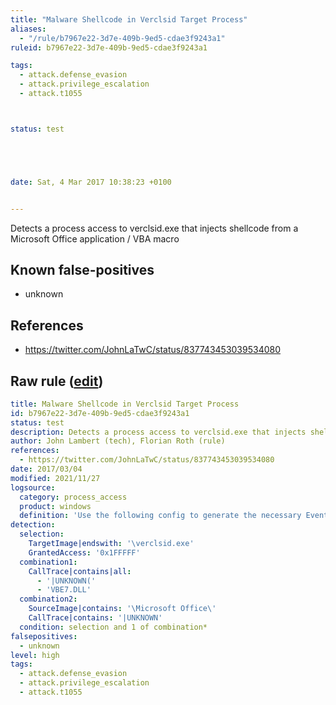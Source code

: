 ```yaml
---
title: "Malware Shellcode in Verclsid Target Process"
aliases:
  - "/rule/b7967e22-3d7e-409b-9ed5-cdae3f9243a1"
ruleid: b7967e22-3d7e-409b-9ed5-cdae3f9243a1

tags:
  - attack.defense_evasion
  - attack.privilege_escalation
  - attack.t1055



status: test





date: Sat, 4 Mar 2017 10:38:23 +0100


---
```


Detects a process access to verclsid.exe that injects shellcode from a Microsoft Office application / VBA macro

<!--more-->


## Known false-positives

* unknown



## References

* https://twitter.com/JohnLaTwC/status/837743453039534080


## Raw rule ([edit](https://github.com/SigmaHQ/sigma/edit/master/rules/windows/process_access/proc_access_win_malware_verclsid_shellcode.yml))
```yaml
title: Malware Shellcode in Verclsid Target Process
id: b7967e22-3d7e-409b-9ed5-cdae3f9243a1
status: test
description: Detects a process access to verclsid.exe that injects shellcode from a Microsoft Office application / VBA macro
author: John Lambert (tech), Florian Roth (rule)
references:
  - https://twitter.com/JohnLaTwC/status/837743453039534080
date: 2017/03/04
modified: 2021/11/27
logsource:
  category: process_access
  product: windows
  definition: 'Use the following config to generate the necessary Event ID 10 Process Access events: <ProcessAccess onmatch="include"><CallTrace condition="contains">VBE7.DLL</CallTrace></ProcessAccess><ProcessAccess onmatch="exclude"><CallTrace condition="excludes">UNKNOWN</CallTrace></ProcessAccess>'
detection:
  selection:
    TargetImage|endswith: '\verclsid.exe'
    GrantedAccess: '0x1FFFFF'
  combination1:
    CallTrace|contains|all:
      - '|UNKNOWN('
      - 'VBE7.DLL'
  combination2:
    SourceImage|contains: '\Microsoft Office\'
    CallTrace|contains: '|UNKNOWN'
  condition: selection and 1 of combination*
falsepositives:
  - unknown
level: high
tags:
  - attack.defense_evasion
  - attack.privilege_escalation
  - attack.t1055

```
